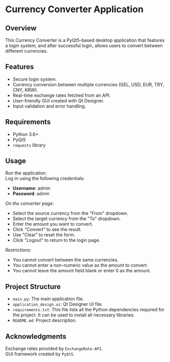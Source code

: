 # Currency Converter Application #

## Overview ##
This Currency Converter is a PyQt5-based desktop application that features a login system, 
and after successful login, allows users to convert between different currencies.

## Features ##
- Secure login system.
- Currency conversion between multiple currencies (GEL, USD, EUR, TRY, CNY, KRW).
- Real-time exchange rates fetched from an API.
- User-friendly GUI created with Qt Designer.
- Input validation and error handling.

## Requirements ##
- Python 3.6+
- PyQt5
- `requests` library

## Usage ##
Run the application.<br/>
Log in using the following credentials:
  - **Username**: admin
  - **Password**: admin

*On the converter page*:
- Select the source currency from the "From" dropdown.
- Select the target currency from the "To" dropdown.
- Enter the amount you want to convert.
- Click "Convert" to see the result.
- Use "Clear" to reset the form. 
- Click "Logout" to return to the login page.

*Restrictions*:
- You cannot convert between the same currencies.
- You cannot enter a non-numeric value as the amount to convert.
- You cannot leave the amount field blank or enter 0 as the amount.


## Project Structure ##
- `main.py`: The main application file.
- `application_design.ui`: Qt Designer UI file.
- `requirements.txt`: This file lists all the Python dependencies required for the project. It can be used to install all necessary libraries.
- `README.md`: Project description.

## Acknowledgments ##
Exchange rates provided by `ExchangeRate-API`.<br/>
GUI framework created by `PyQt5`.